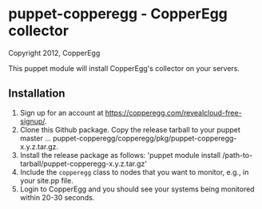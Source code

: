 puppet-copperegg - CopperEgg collector
==========================================

Copyright 2012, CopperEgg

This puppet module will install CopperEgg's collector on your servers.

Installation
------------

1. Sign up for an account at https://copperegg.com/revealcloud-free-signup/.
2. Clone this Github package. Copy the release tarball to your puppet master ... puppet-copperegg/copperegg/pkg/puppet-copperegg-x.y.z.tar.gz.
3. Install the release package as follows: 'puppet module install /path-to-tarball/puppet-copperegg-x.y.z.tar.gz'
3. Include the `copperegg` class to nodes that you want to monitor, e.g., in your site.pp file.
4. Login to CopperEgg and you should see your systems being monitored within 20-30 seconds.
